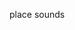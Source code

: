 place sounds
<source src="https://math.seattleacademy.org/garyanderson/snd/sad.mp3" type="audio/mpeg">
